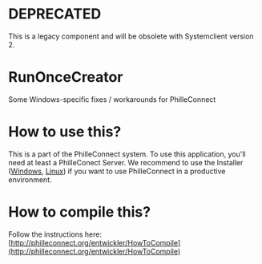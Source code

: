 # DEPRECATED
This is a legacy component and will be obsolete with Systemclient version 2.

# RunOnceCreator
Some Windows-specific fixes / workarounds for PhilleConnect

# How to use this?
This is a part of the PhilleConnect system. To use this application, you'll need at least a PhilleConect Server. We recommend to use the Installer ([Windows](https://github.com/philleconnect/ClientSetup-Windows/releases), [Linux](https://github.com/philleconnect/ClientSetup-Linux/releases)) if you want to use PhilleConnect in a productive environment.

# How to compile this?
Follow the instructions here: [http://philleconnect.org/entwickler/HowToCompile](http://philleconnect.org/entwickler/HowToCompile)

